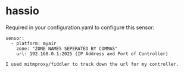 # hassio
Required in your configuration.yaml to configure this sensor:

```
sensor:
  - platform: myair
    zone: "ZONE NAMES SEPERATED BY COMMAS"
    url: 192.168.0.1:2025 (IP Address and Port of Controller)
    
I used mitmproxy/fiddler to track down the url for my controller.
